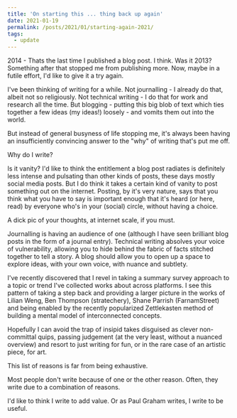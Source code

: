 ```yaml
---
title: 'On starting this ... thing back up again'
date: 2021-01-19
permalink: /posts/2021/01/starting-again-2021/
tags:
  - update
---
```


2014 - Thats the last time I published a blog post. I think. Was it 2013? Something after that stopped me from publishing more. Now, maybe in a futile effort, I'd like to give it a try again. 

I've been thinking of writing for a while. Not journalling - I already do that, albeit not so religiously. Not technical writing - I do that for work and research all the time. But blogging - putting this big blob of text which ties together a few ideas (my ideas!) loosely - and vomits them out into the world. 

But instead of general busyness of life stopping me, it's always been having an insufficiently convincing answer to the "why" of writing that's put me off. 

Why do I write? 

Is it vanity? I'd like to think the entitlement a blog post radiates is definitely less intense and pulsating than other kinds of posts, these days mostly social media posts. But I do think it takes a certain kind of vanity to post something out on the internet. Posting, by it's very nature, says that you think what you have to say is important enough that it's heard (or here, read) by everyone who's in your (social) circle, without having a choice. 

A dick pic of your thoughts, at internet scale, if you must.

Journalling is having an audience of one (although I have seen brilliant blog posts in the form of a journal entry). Technical writing absolves your voice of vulnerability, allowing you to hide behind the fabric of facts stitched together to tell a story. A blog should allow you to open up a space to explore ideas, with your own voice, with nuance and subtlety. 

I've recently discovered that I revel in taking a summary survey approach to a topic or trend I've collected works about across platforms. I see this pattern of taking a step back and providing a larger picture in the works of Lilian Weng, Ben Thompson (stratechery), Shane Parrish (FarnamStreet) and being enabled by the recently popularized Zettlekasten method of building a mental model of interconnected concepts. 

Hopefully I can avoid the trap of insipid takes disguised as clever non-committal quips, passing judgement (at the very least, without a nuanced overview) and resort to just writing for fun, or in the rare case of an artistic piece, for art.

This list of reasons is far from being exhaustive. 

Most people don't write because of one or the other reason. Often, they write due to a combination of reasons. 

I'd like to think I write to add value. Or as Paul Graham writes, I write to be useful.